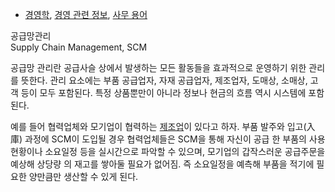   * [경영학](%EA%B2%BD%EC%98%81%ED%95%99.md), [경영 관련 정보](%EA%B2%BD%EC%98%81%20%EA%B4%80%EB%A0%A8%20%EC%A0%95%EB%B3%B4.md), [사무 용어](%EC%82%AC%EB%AC%B4%20%EC%9A%A9%EC%96%B4.md)  

공급망관리  
Supply Chain Management, SCM

공급망 관리란 공급사슬 상에서 발생하는 모든 활동들을 효과적으로 운영하기 위한 관리를 뜻한다. 관리 요소에는 부품 공급업자, 자재 공급업자,
제조업자, 도매상, 소매상, 고객 등이 모두 포함된다. 특정 상품뿐만이 아니라 정보나 현금의 흐름 역시 시스템에 포함된다.

예를 들어 협력업체와 모기업이 협력하는 [제조업](%EC%A0%9C%EC%A1%B0%EC%97%85.md)이 있다고 하자. 부품 발주와
입고(入庫) 과정에 SCM이 도입될 경우 협력업체들은 SCM을 통해 자신이 공급 한 부품의 사용현황이나 소요일정 등을 실시간으로 파악할 수
있으며, 모기업의 갑작스러운 공급주문을 예상해 상당량 의 재고를 쌓아둘 필요가 없어짐. 즉 소요일정을 예측해 부품을 적기에 필요한 양만큼만
생산할 수 있게 된다.

